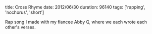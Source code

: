 title: Cross Rhyme
date: 2012/06/30
duration: 96140
tags: ['rapping', 'nochorus', 'short']

Rap song I made with my fiancee Abby Q, where we each wrote each other's verses.
